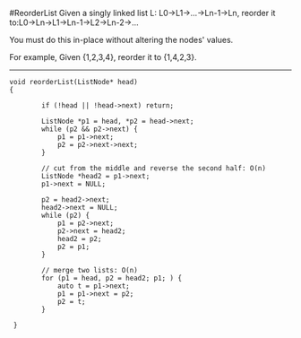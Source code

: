 #ReorderList
Given a singly linked list L: L0→L1→…→Ln-1→Ln,
reorder it to:L0→Ln→L1→Ln-1→L2→Ln-2→…

You must do this in-place without altering the nodes' values.

For example,
Given {1,2,3,4}, reorder it to {1,4,2,3}.


---



```
void reorderList(ListNode* head)
{
        
        if (!head || !head->next) return;
        
        ListNode *p1 = head, *p2 = head->next;
        while (p2 && p2->next) {
            p1 = p1->next;
            p2 = p2->next->next;
        }
    
        // cut from the middle and reverse the second half: O(n)
        ListNode *head2 = p1->next;
        p1->next = NULL;
    
        p2 = head2->next;
        head2->next = NULL;
        while (p2) {
            p1 = p2->next;
            p2->next = head2;
            head2 = p2;
            p2 = p1;
        }
    
        // merge two lists: O(n)
        for (p1 = head, p2 = head2; p1; ) {
            auto t = p1->next;
            p1 = p1->next = p2;
            p2 = t;
        }
        
 }
```